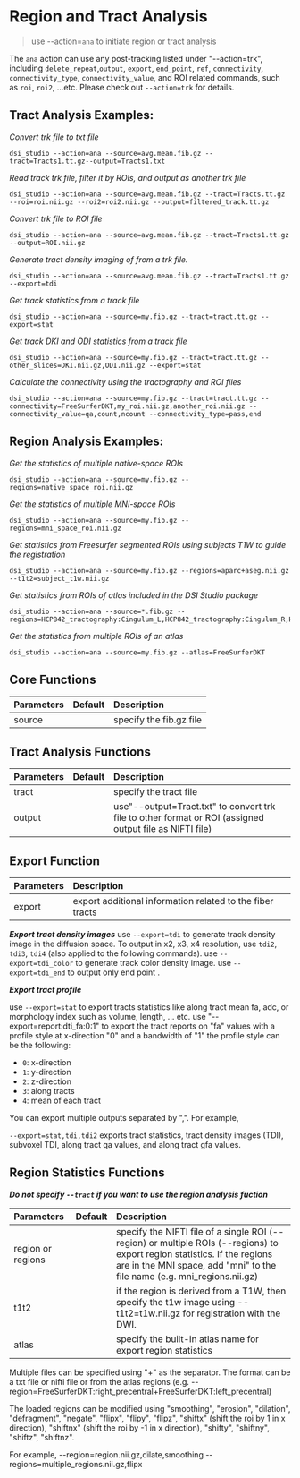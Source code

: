 # Region and Tract Analysis

> use --action=`ana` to initiate region or tract analysis

The `ana` action can use any post-tracking listed under "--action=trk", including `delete_repeat`,`output`, `export`, `end_point`, `ref`, `connectivity`, `connectivity_type`, `connectivity_value`, and ROI related commands, such as `roi`, `roi2`, ...etc. Please check out `--action=trk` for details.

## Tract Analysis Examples: 

*Convert trk file to txt file*
```
dsi_studio --action=ana --source=avg.mean.fib.gz --tract=Tracts1.tt.gz--output=Tracts1.txt
```

*Read track trk file, filter it by ROIs, and output as another trk file*
```
dsi_studio --action=ana --source=avg.mean.fib.gz --tract=Tracts.tt.gz --roi=roi.nii.gz --roi2=roi2.nii.gz --output=filtered_track.tt.gz
```

*Convert trk file to ROI file*
```
dsi_studio --action=ana --source=avg.mean.fib.gz --tract=Tracts1.tt.gz --output=ROI.nii.gz
```

*Generate tract density imaging of from a trk file.*
```
dsi_studio --action=ana --source=avg.mean.fib.gz --tract=Tracts1.tt.gz --export=tdi
```

*Get track statistics from a track file*
```
dsi_studio --action=ana --source=my.fib.gz --tract=tract.tt.gz --export=stat    
```

*Get track DKI and ODI statistics from a track file*
```
dsi_studio --action=ana --source=my.fib.gz --tract=tract.tt.gz --other_slices=DKI.nii.gz,ODI.nii.gz --export=stat    
```

*Calculate the connectivity using the tractography and ROI files*
```
dsi_studio --action=ana --source=my.fib.gz --tract=tract.tt.gz --connectivity=FreeSurferDKT,my_roi.nii.gz,another_roi.nii.gz --connectivity_value=qa,count,ncount --connectivity_type=pass,end
```

## Region Analysis Examples: 

*Get the statistics of multiple native-space ROIs*
```
dsi_studio --action=ana --source=my.fib.gz --regions=native_space_roi.nii.gz
```

*Get the statistics of multiple MNI-space ROIs*
```
dsi_studio --action=ana --source=my.fib.gz --regions=mni_space_roi.nii.gz
```

*Get statistics from Freesurfer segmented ROIs using subjects T1W to guide the registration*
```
dsi_studio --action=ana --source=my.fib.gz --regions=aparc+aseg.nii.gz --t1t2=subject_t1w.nii.gz
```

*Get statistics from ROIs of atlas included in the DSI Studio package*
```
dsi_studio --action=ana --source=*.fib.gz --regions=HCP842_tractography:Cingulum_L,HCP842_tractography:Cingulum_R,HCP842_tractography:Corpus_Callosum
```

*Get the statistics from multiple ROIs of an atlas*
```
dsi_studio --action=ana --source=my.fib.gz --atlas=FreeSurferDKT
```

## Core Functions

| Parameters            | Default | Description                                                                 |
|:-----------------|:--------|:------------------------------------------------------------------------------|
| source |  | specify the fib.gz file  |

## Tract Analysis Functions
  
| Parameters            | Default | Description                                                                 |
|:-----------------|:--------|:------------------------------------------------------------------------------|
| tract | | specify the tract file |
| output | | use"--output=Tract.txt" to convert trk file to other format or ROI (assigned output file as NIFTI file) |


## Export Function
| Parameters            | Description                                                                 |
|:-----------------|:------------------------------------------------------------------------------|
| export | export additional information related to the fiber tracts |

***Export tract density images***
use `--export=tdi` to generate track density image in the diffusion space. To output in x2, x3, x4 resolution, use `tdi2`, `tdi3`, `tdi4` (also applied to the following commands).
use `--export=tdi_color` to generate track color density image. 
use `--export=tdi_end` to output only end point .

***Export tract profile***

use `--export=stat` to export tracts statistics like along tract mean fa, adc, or morphology index such as volume, length, ... etc.
use "--export=report:dti_fa:0:1" to export the tract reports on "fa" values with a profile style at x-direction "0" and a bandwidth of "1" 
the profile style can be the following:
  - `0`: x-direction
  - `1`: y-direction
  - `2`: z-direction
  - `3`: along tracts
  - `4`: mean of each tract 
  
You can export multiple outputs separated by ",". For example, 

`--export=stat,tdi,tdi2` exports tract statistics, tract density images (TDI), subvoxel TDI, along tract qa values, and along tract gfa values.

## Region Statistics Functions

***Do not specify `--tract` if you want to use the region analysis fuction***

| Parameters            | Default | Description                                                                 |
|:-----------------|:--------|:------------------------------------------------------------------------------|
| region or regions |  | specify the NIFTI file of a single ROI (--region) or multiple ROIs (--regions) to export region statistics. If the regions are in the MNI space, add "mni" to the file name (e.g. mni_regions.nii.gz) |
| t1t2 | | if the region is derived from a T1W, then specify the t1w image using --t1t2=t1w.nii.gz for registration with the DWI.|
| atlas | | specify the built-in atlas name for export region statistics | 

Multiple files can be specified using "+" as the separator. The format can be a txt file or nifti file or from the atlas regions (e.g. --region=FreeSurferDKT:right_precentral+FreeSurferDKT:left_precentral)

The loaded regions can be modified using "smoothing", "erosion", "dilation",  "defragment", "negate", "flipx", "flipy", "flipz", "shiftx" (shift the roi by 1 in x direction), "shiftnx" (shift the roi by -1 in x direction), "shifty", "shiftny", "shiftz", "shiftnz". 

For example, --region=region.nii.gz,dilate,smoothing --regions=multiple_regions.nii.gz,flipx




